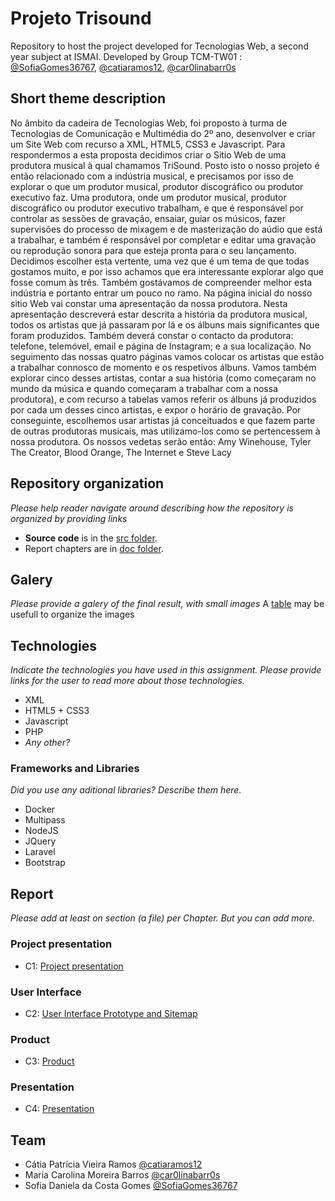 # Projeto Trisound

Repository to host the project developed for Tecnologias Web, a second year subject at ISMAI. Developed by Group TCM-TW01 : [@SofiaGomes36767](https://github.com/SofiaGomes36767), [@catiaramos12](https://github.com/catiaramos12), [@car0linabarr0s](https://github.com/car0linabarr0s)

## Short theme description

No âmbito da cadeira de Tecnologias Web, foi proposto à turma de Tecnologias de Comunicação e Multimédia do 2º ano, desenvolver e criar um Site Web com recurso a XML, HTML5, CSS3 e Javascript. Para respondermos a esta proposta decidimos criar o Sitio Web de uma produtora musical à qual chamamos TriSound.
Posto isto o nosso projeto é então relacionado com a indústria musical, e precisamos por isso de explorar o que um produtor musical, produtor discográfico ou produtor executivo faz.
Uma produtora, onde um produtor musical, produtor discográfico ou produtor executivo trabalham, e que é responsável por controlar as sessões de gravação, ensaiar, guiar os músicos, fazer supervisões do processo de mixagem e de masterização do aúdio que está a trabalhar, e também é responsável por completar e editar uma gravação ou reprodução sonora para que esteja pronta para o seu lançamento.
Decidimos escolher esta vertente, uma vez que é um tema de que todas gostamos muito, e por isso achamos que era interessante explorar algo que fosse comum às três. Também gostávamos de compreender melhor esta indústria e portanto entrar um pouco no ramo.
Na página inicial do nosso sitio Web vai constar uma apresentação da nossa produtora. Nesta apresentação descreverá estar descrita a história da produtora musical, todos os artistas que já passaram por lá e os álbuns mais significantes que foram produzidos. Também deverá constar o contacto da produtora: telefone, telemóvel, email e página de Instagram; e a sua localização.
No seguimento das nossas quatro páginas vamos colocar os artistas que estão a trabalhar connosco de momento e os respetivos álbuns. Vamos também explorar cinco desses artistas, contar a sua história (como começaram no mundo da música e quando começaram a trabalhar com a nossa produtora), e com recurso a tabelas vamos referir os álbuns já produzidos por cada um desses cinco artistas, e expor o horário de gravação.
Por conseguinte, escolhemos usar artistas já conceituados e que fazem parte de outras produtoras musicais, mas utilizamo-los como se pertencessem à nossa produtora. Os nossos vedetas serão então: Amy Winehouse, Tyler The Creator, Blood Orange, The Internet e Steve Lacy

## Repository organization

_Please help reader navigate around describing how the repository is organized by providing links_
* **Source code** is in the [src folder](https://github.com/exemploTrabalho/report/src).
* Report chapters are in [doc folder](https://github.com/exemploTrabalho/report/doc).

## Galery

_Please provide a galery of the final result, with small images_
A [table](https://www.markdownguide.org/extended-syntax/#tables) may be usefull to organize the images

## Technologies

_Indicate the technologies you have used in this assignment. Please provide links for the user to read more about those technologies._
* XML
* HTML5 + CSS3
* Javascript
* PHP
* _Any other?_

### Frameworks and Libraries

_Did you use any aditional libraries? Describe them here._
* Docker
* Multipass
* NodeJS
* JQuery
* Laravel
* Bootstrap

## Report
_Please add at least on section (a file) per Chapter. But you can add more._

### Project presentation
* C1: [Project presentation](doc/c1.md)
### User Interface 
* C2: [User Interface Prototype and Sitemap](doc/c2.md)
### Product
* C3: [Product](doc/c3.md)
### Presentation
* C4: [Presentation](doc/c4.md)

## Team
* Cátia Patrícia Vieira Ramos [@catiaramos12](https://github.com/catiaramos12)
* Maria Carolina Moreira Barros [@car0linabarr0s](https://github.com/car0linabarr0s)
* Sofia Daniela da Costa Gomes [@SofiaGomes36767](https://github.com/SofiaGomes36767)

